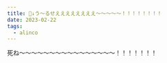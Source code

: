 ```yaml
---
title: 🐜↓う〜るせええええええええ〜〜〜〜〜！！！！！！！！
date: 2023-02-22
tags:
  - alinco
---
```


死ね〜〜〜〜〜〜〜〜〜〜〜〜〜〜〜〜！！！！！！！